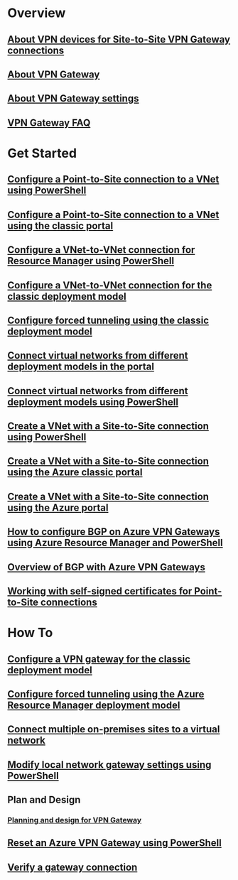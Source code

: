 # Overview
## [About VPN devices for Site-to-Site VPN Gateway connections](vpn-gateway-about-vpn-devices.md)
## [About VPN Gateway](vpn-gateway-about-vpngateways.md)
## [About VPN Gateway settings](vpn-gateway-about-vpn-gateway-settings.md)
## [VPN Gateway FAQ](vpn-gateway-vpn-faq.md)
# Get Started
## [Configure a Point-to-Site connection to a VNet using PowerShell](vpn-gateway-howto-point-to-site-rm-ps.md)
## [Configure a Point-to-Site connection to a VNet using the classic portal](vpn-gateway-point-to-site-create.md)
## [Configure a VNet-to-VNet connection for Resource Manager using PowerShell](vpn-gateway-vnet-vnet-rm-ps.md)
## [Configure a VNet-to-VNet connection for the classic deployment model](virtual-networks-configure-vnet-to-vnet-connection.md)
## [Configure forced tunneling using the classic deployment model](vpn-gateway-about-forced-tunneling.md)
## [Connect virtual networks from different deployment models in the portal](vpn-gateway-connect-different-deployment-models-portal.md)
## [Connect virtual networks from different deployment models using PowerShell](vpn-gateway-connect-different-deployment-models-powershell.md)
## [Create a VNet with a Site-to-Site connection using PowerShell](vpn-gateway-create-site-to-site-rm-powershell.md)
## [Create a VNet with a Site-to-Site connection using the Azure classic portal](vpn-gateway-site-to-site-create.md)
## [Create a VNet with a Site-to-Site connection using the Azure portal](vpn-gateway-howto-site-to-site-resource-manager-portal.md)
## [How to configure BGP on Azure VPN Gateways using Azure Resource Manager and PowerShell](vpn-gateway-bgp-resource-manager-ps.md)
## [Overview of BGP with Azure VPN Gateways](vpn-gateway-bgp-overview.md)
## [Working with self-signed certificates for Point-to-Site connections](vpn-gateway-certificates-point-to-site.md)
# How To
## [Configure a VPN gateway for the classic deployment model](vpn-gateway-configure-vpn-gateway-mp.md)
## [Configure forced tunneling using the Azure Resource Manager deployment model](vpn-gateway-forced-tunneling-rm.md)
## [Connect multiple on-premises sites to a virtual network](vpn-gateway-multi-site.md)
## [Modify local network gateway settings using PowerShell](vpn-gateway-modify-local-network-gateway.md)
## Plan and Design
### [Planning and design for VPN Gateway](vpn-gateway-plan-design.md)
## [Reset an Azure VPN Gateway using PowerShell](vpn-gateway-resetgw-classic.md)
## [Verify a gateway connection](vpn-gateway-verify-connection-resource-manager.md)
